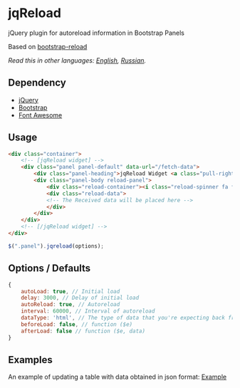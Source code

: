 # jqReload
jQuery plugin for autoreload information in Bootstrap Panels

Based on [bootstrap-reload](https://github.com/saschavv/bootstrap-reload)

*Read this in other languages: [English](README.md), [Russian](README.ru.md).*

## Dependency
* [jQuery](https://github.com/jquery/jquery)
* [Bootstrap](https://github.com/twbs/bootstrap)
* [Font Awesome](https://github.com/FortAwesome/Font-Awesome)

## Usage
```html
<div class="container">
	<!-- [jqReload widget] -->
	<div class="panel panel-default" data-url="/fetch-data">
		<div class="panel-heading">jqReload Widget <a class="pull-right" href="javascript:;"><span class="reload-button fa fa-refresh"></span></a></div>
		<div class="panel-body reload-panel">
			<div class="reload-container"><i class="reload-spinner fa fa-spinner fa-spin fa-5x"></i></div>
			<div class="reload-data">
			<!-- The Received data will be placed here -->
			</div>
		</div>
	</div>
	<!-- [/jqReload widget] -->
</div>
```
```javascript
$(".panel").jqreload(options);

```

## Options / Defaults
```javascript
{
	autoLoad: true, // Initial load
	delay: 3000, // Delay of initial load
	autoReload: true, // Autoreload
	interval: 60000, // Interval of autoreload
	dataType: 'html', // The type of data that you're expecting back from the server (see jQuery.ajax())
	beforeLoad: false, // function ($e)
	afterLoad: false // function ($e, data)
}
```

## Examples
An example of updating a table with data obtained in json format: [Example](https://solodyagin.github.io/jquery.reload/)
